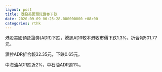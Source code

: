 ```yaml
---
layout: post
title: 港股美國預託證券下跌
date: 2020-09-09 06:25:28.000000000 +08:00
categories: rthk
---
```


港股美國預託證券(ADR)下跌，騰訊ADR較本港收市價下跌1.3%，折合報501.77元。

滙控ADR折合報32.35元，下跌0.65元。

中海油ADR跌近2%，中石油ADR逾1%。
